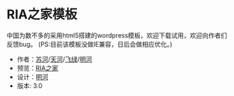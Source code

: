 RIA之家模板
=============
中国为数不多的采用html5搭建的wordpress模板，欢迎下载试用，欢迎向作者们反馈bug。
(PS:目前该模板没做IE兼容，日后会做相应优化。)

 * 作者：[苏河](http://www.36ria.com/author/spikelinyu)/[天河](http://www.36ria.com/author/xthsky)/[飞绿](http://www.36ria.com/author/greenerieshu)/[明河](http://www.36ria.com/author/minghe)
 * 预览：[RIA之家](http://www/36ria.com)
 * 设计：[明河](http://www.36ria.com/author/minghe) 
 * 版本: 3.0